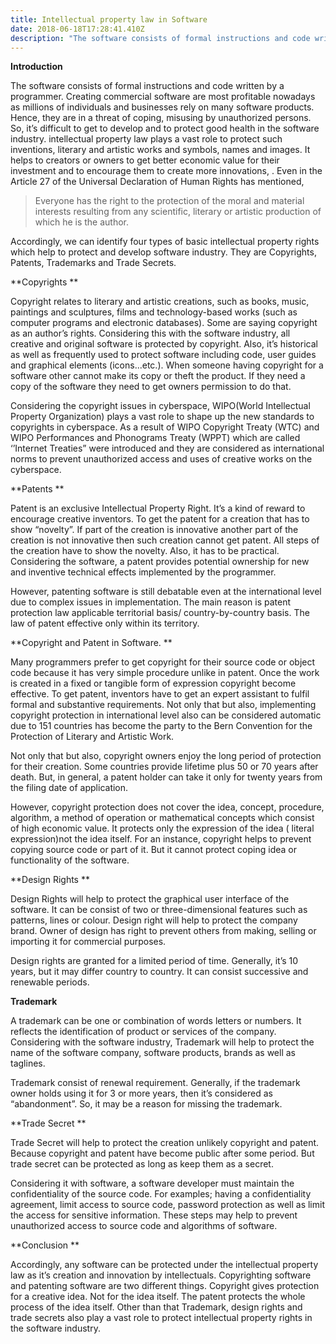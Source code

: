 ```yaml
---
title: Intellectual property law in Software
date: 2018-06-18T17:28:41.410Z
description: "The software consists of formal instructions and code written by a programmer. Creating commercial software are most profitable nowadays as millions of individuals and businesses rely on many software products.\_ Hence, they are in a threat of coping, misusing by unauthorized persons. So, it’s difficult to get to develop and to protect good health in the software industry."
---
```

**Introduction**

The software consists of formal instructions and code written by a programmer. Creating commercial software are most profitable nowadays as millions of individuals and businesses rely on many software products.  Hence, they are in a threat of coping, misusing by unauthorized persons. So, it’s difficult to get to develop and to protect good health in the software industry.  intellectual property law plays a vast role to protect such inventions, literary and artistic works and symbols, names and images. It helps to creators or owners to get better economic value for their investment and to encourage them to create more innovations, . Even in the Article 27 of the Universal Declaration of Human Rights has mentioned, 

> Everyone has the right to the protection of the moral and material interests resulting from any scientific, literary or artistic production of which he is the author.

Accordingly, we can identify four types of basic intellectual property rights which help to protect and develop software industry. They are Copyrights, Patents, Trademarks and Trade Secrets.  

**Copyrights **

Copyright relates to literary and artistic creations, such as books, music, paintings and sculptures, films and technology-based works (such as computer programs and electronic databases). Some are saying copyright as an author’s rights. Considering this with the software industry, all creative and original software is protected by copyright. Also, it’s historical as well as frequently used to protect software including code, user guides and graphical elements (icons...etc.). When someone having copyright for a software other cannot make its copy or theft the product. If they need a copy of the software they need to get owners permission to do that.

Considering the copyright issues in cyberspace, WIPO(World Intellectual Property Organization) plays a vast role to shape up the new standards to copyrights in cyberspace. As a result of WIPO Copyright Treaty (WTC) and WIPO Performances and Phonograms Treaty (WPPT) which are called ‘’Internet Treaties” were introduced and they are considered as international norms to prevent unauthorized access and uses of creative works on the cyberspace.  

**Patents **

Patent is an exclusive Intellectual Property Right. It’s a kind of reward to encourage creative inventors. To get the patent for a creation that has to show “novelty”. If part of the creation is innovative another part of the creation is not innovative then such creation cannot get patent. All steps of the creation have to show the novelty. Also, it has to be practical. Considering the software, a patent provides potential ownership for new and inventive technical effects implemented by the programmer.  

However, patenting software is still debatable even at the international level due to complex issues in implementation. The main reason is patent protection law applicable territorial basis/ country-by-country basis. The law of patent effective only within its territory. 

**Copyright and Patent in Software. **

Many programmers prefer to get copyright for their source code or object code because it has very simple procedure unlike in patent. Once the work is created in a fixed or tangible form of expression copyright become effective. To get patent, inventors have to get an expert assistant to fulfil formal and substantive requirements. Not only that but also, implementing copyright protection in international level also can be considered automatic due to 151 countries has become the party to the Bern Convention for the Protection of Literary and Artistic Work.  

Not only that but also, copyright owners enjoy the long period of protection for their creation. Some countries provide lifetime plus 50 or 70 years after death. But, in general, a patent holder can take it only for twenty years from the filing date of application.  

However, copyright protection does not cover the idea, concept, procedure, algorithm, a method of operation or mathematical concepts which consist of high economic value. It protects only the expression of the idea ( literal expression)not the idea itself. For an instance, copyright helps to prevent copying source code or part of it. But it cannot protect coping idea or functionality of the software. 

**Design Rights **

Design Rights will help to protect the graphical user interface of the software. It can be consist of two or three-dimensional features such as patterns, lines or colour. Design right will help to protect the company brand. Owner of design has right to prevent others from making, selling or importing it for commercial purposes.  

Design rights are granted for a limited period of time. Generally, it’s 10 years, but it may differ country to country. It can consist successive and renewable periods. 

**Trademark**

 A trademark can be one or combination of words letters or numbers. It reflects the identification of product or services of the company. Considering with the software industry, Trademark will help to protect the name of the software company, software products, brands as well as taglines.  

Trademark consist of renewal requirement. Generally, if the trademark owner holds using it for 3 or more years, then it’s considered as “abandonment”. So, it may be a reason for missing the trademark. 

**Trade Secret **

Trade Secret will help to protect the creation unlikely copyright and patent. Because copyright and patent have become public after some period. But trade secret can be protected as long as keep them as a secret.  

Considering it with software, a software developer must maintain the confidentiality of the source code. For examples; having a confidentiality agreement, limit access to source code, password protection as well as limit the access for sensitive information. These steps may help to prevent unauthorized access to source code and algorithms of software. 

**Conclusion **

Accordingly, any software can be protected under the intellectual property law as it’s creation and innovation by intellectuals. Copyrighting software and patenting software are two different things. Copyright gives protection for a creative idea. Not for the idea itself. The patent protects the whole process of the idea itself. Other than that Trademark, design rights and trade secrets also play a vast role to protect intellectual property rights in the software industry.
